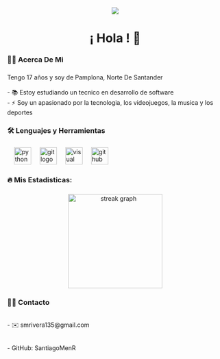 
###
###

<div align="center">
  <img src="https://visitor-badge.laobi.icu/badge?page_id=SantiagoMenR.SantiagoMenR&"  />
</div>

###

<h1 align="center">¡ Hola ! 👋</h1>

###

<h3 align="left">👩‍💻  Acerca De Mi</h3>

###

<p align="left">Tengo 17 años y soy de Pamplona, Norte De Santander<br><br>- 📚 Estoy estudiando un tecnico en desarrollo de software<br>- ⚡ Soy un apasionado por la tecnologia, los videojuegos, la musica y los deportes</p>

###

<h3 align="left">🛠 Lenguajes y Herramientas</h3>

###
  <img width="12" />
  <img src="https://images.icon-icons.com/1508/PNG/512/python_104451.png" height="40" alt="python logo"  />
  <img width="12" />
  <img src="https://images.icon-icons.com/2107/PNG/512/file_type_git_icon_130581.png" height="40" alt="git logo"  />
  <img width="12" />
  <img src="https://images.icon-icons.com/3053/PNG/512/microsoft_visual_studio_code_alt_macos_bigsur_icon_189955.png" height="40" alt="visual logo"  />
  <img width="12" />
  <img src="https://images.icon-icons.com/936/PNG/512/github-logo_icon-icons.com_73546.png" height="40" alt="github logo"  />
  <img width="12" />
</div>

###

<h3 align="left">🔥  Mis Estadisticas:</h3>

###

<div align="center">
  <img src="https://streak-stats.demolab.com?user=SantiagoMenR&locale=en&mode=daily&theme=dark&hide_border=false&border_radius=5&order=3" height="220" alt="streak graph"  />
</div>

###
###
<h3 align="left">👩‍💻  Contacto</h3>
<p align="left"><br>- ✉️ smrivera135@gmail.com</p>
<p align="left"><br>- GitHub: SantiagoMenR</p>

###